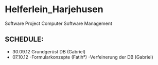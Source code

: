 Helferlein_Harjehusen
=====================

Software Project Computer Software Management


SCHEDULE:
---------
- 30.09.12 Grundgerüst DB (Gabriel)
- 07.10.12 
  -Formularkonzepte (Fatih²)
  -Verfeinerung der DB (Gabriel)